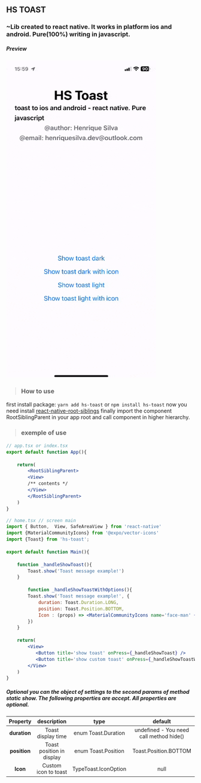 ## HS TOAST
### ~Lib created to react native. It works in platform ios and android. Pure(100%) writing in javascript. 

##### Preview

![preview](preview.gif)

> ### How to use

first install package: `yarn add hs-toast` or `npm install hs-toast`
now you need install [react-native-root-siblings](https://github.com/magicismight/react-native-root-siblings)
finally import the component RootSiblingParent in your app root and call component in higher hierarchy.


> ### exemple of use

```jsx 
// app.tsx or index.tsx
export default function App(){

    return(
        <RootSiblingParent>
        <View>
        /** contents */
        </View>
        </RootSiblingParent>
    )
}
```

```jsx 
// home.tsx // screen main
import { Button,  View, SafeAreaView } from 'react-native'
import {MaterialCommunityIcons} from '@expo/vector-icons'
import {Toast} from 'hs-toast';

export default function Main(){

    function _handleShowToast(){
        Toast.show('Toast message example!')
    }

        function _handleShowToastWithOptions(){
        Toast.show('Toast message example!', {
            duration: Toast.Duration.LONG,
            position: Toast.Position.BOTTOM,
            Icon : (props) => <MaterialCommunityIcons name='face-man' {...props} />
        })
    }

    return(
        <View>
           <Button title='show toast' onPress={_handleShowToast} />
           <Button title='show custom toast' onPress={_handleShowToastWithOptions} />
        </View>
    )
}
```

##### Optional you can the object of settings to the second params of method static show. The following properties are accept. All properties are optional.

 **Property** | **description**           | **type**             | **default**                             
:------------:|:-------------------------:|:--------------------:|:---------------------------------------:
 **duration** | Toast display time        | enum Toast.Duration  | undefined - You need call method hide() 
 **position** | Toast position in display | enum Toast.Position  | Toast.Position.BOTTOM                   
 **Icon**     | Custom icon to toast      | TypeToast.IconOption | null                                    
                                        

